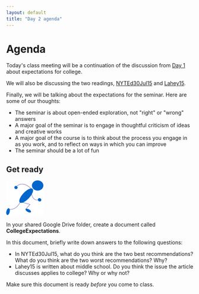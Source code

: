 ```yaml
---
layout: default
title: "Day 2 agenda"
---
```


# Agenda

Today's class meeting will be a continuation of the discussion from [Day 1](day01.html) about expectations for college.

We will also be discussing the two readings, [NYTEd30Jul15](http://www.nytimes.com/2015/08/02/education/edlife/advice-for-new-students-from-those-who-know-old-students.html) and [Lahey15](http://www.theatlantic.com/education/archive/2015/08/when-success-leads-to-failure/400925/).

Finally, we will be talking about the expectations for the seminar.  Here are some of our thoughts:

* The seminar is about open-ended exploration, not "right" or "wrong" answers
* A major goal of the seminar is to engage in thoughtful criticism of ideas and creative works
* A major goal of the course is to think about the process you engage in as you work, and to reflect on ways in which you can improve
* The seminar should be a lot of fun

## Get ready

<img class="parimg" alt="Get ready" src="img/getready.png"> 

In your shared Google Drive folder, create a document called **CollegeExpectations**.

In this document, briefly write down answers to the following questions:

* In NYTEd30Jul15, what do you think are the two best recommendations? What do you think are the two worst recommendations?  Why?
* Lahey15 is written about middle school.  Do you think the issue the article discusses applies to college? Why or why not?

Make sure this document is ready *before* you come to class.

<div style="clear: both;"></div>
